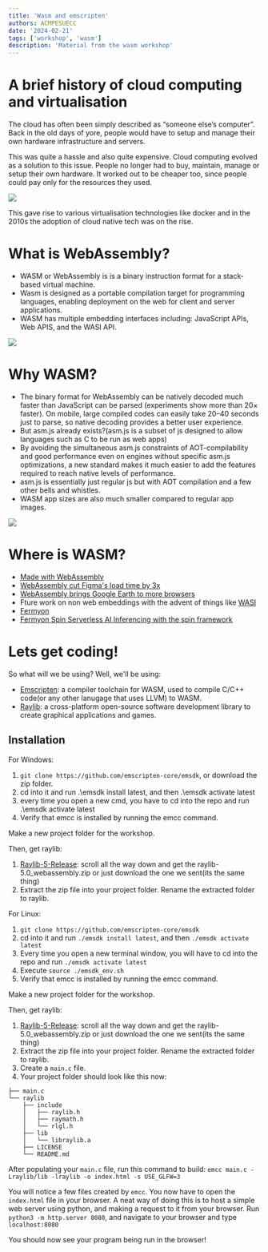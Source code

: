 ```yaml
---
title: 'Wasm and emscripten'
authors: ACMPESUECC
date: '2024-02-21'
tags: ['workshop', 'wasm']
description: 'Material from the wasm workshop'
---
```


# A brief history of cloud computing and virtualisation
The cloud has often been simply described as “someone else’s computer”.
Back in the old days of yore, people would have to setup and manage their own hardware infrastructure and servers. 

This was quite a hassle and also quite expensive.
Cloud computing evolved as a solution to this issue.
People no longer had to buy, maintain, manage or setup their own hardware.
It worked out to be cheaper too, since people could pay only for the resources they used.


![](https://raw.githubusercontent.com/sid-008/v2blog/main/static/wasm1.png)

This gave rise to various virtualisation technologies like docker and in the 2010s
the adoption of cloud native tech was on the rise.

# What is WebAssembly?
- WASM or WebAssembly is is a binary instruction format for a stack-based virtual machine.
- Wasm is designed as a portable compilation target for programming languages, enabling deployment on the web for client and server applications.
- WASM has multiple embedding interfaces including: JavaScript APIs, Web APIS, and the WASI API.

![](https://raw.githubusercontent.com/sid-008/v2blog/main/static/wasm2.png)

# Why WASM?
- The binary format for WebAssembly can be natively decoded much faster than JavaScript can be parsed (experiments show more than 20× faster). On mobile, large compiled codes can easily take 20–40 seconds just to parse, so native decoding provides a better user experience.
- But asm.js already exists?(asm.js is a subset of js designed to allow languages such as C to be run as web apps)
- By avoiding the simultaneous asm.js constraints of AOT-compilability and good performance even on engines without specific asm.js optimizations, a new standard makes it much easier to add the features required to reach native levels of performance.
- asm.js is essentially just regular js but with AOT compilation and a few other bells and whistles.
- WASM app sizes are also much smaller compared to regular app images.

![](https://raw.githubusercontent.com/sid-008/v2blog/main/static/wasm3.png)

# Where is WASM?
- [Made with WebAssembly](https://madewithwebassembly.com/)
- [WebAssembly cut Figma's load time by 3x](https://www.figma.com/blog/webassembly-cut-figmas-load-time-by-3x/)
- [WebAssembly brings Google Earth to more browsers](https://blog.chromium.org/2019/06/webassembly-brings-google-earth-to-more.html)
- Fture work on non web embeddings with the advent of things like [WASI](https://wasi.dev/)
- [Fermyon](https://www.fermyon.com/)
- [Fermyon Spin Serverless AI Inferencing with the spin framework](https://www.fermyon.com/serverless-ai)

# Lets get coding!
So what will we be using? Well, we'll be using:
- [Emscripten](https://emscripten.org/): a compiler toolchain for WASM, used to compile C/C++ code(or any other lanugage that uses LLVM) to WASM.
- [Raylib](https://www.raylib.com/): a cross-platform open-source software development library to create graphical applications and games.

## Installation
For Windows:

1. `git clone https://github.com/emscripten-core/emsdk`, or download the zip folder.
2. cd into it and run .\emsdk install latest, and then .\emsdk activate latest
3. every time you open a new cmd, you have to cd into the repo and run .\emsdk activate latest
4. Verify that emcc is installed by running the emcc command.

Make a new project folder for the workshop.

Then, get raylib:
1.  [Raylib-5-Release](https://github.com/raysan5/raylib/releases/tag/5.0): scroll all the way down and get the 
       raylib-5.0_webassembly.zip or just download the one we sent(its the same thing)
2. Extract the zip file into your project folder. Rename the extracted folder to raylib.

For Linux:
1. `git clone https://github.com/emscripten-core/emsdk`
2. cd into it and run `./emsdk install latest`, and then `./emsdk activate latest`
3. Every time you open a new terminal window, you will have to cd into the repo and run `./emsdk activate latest`
4. Execute `source ./emsdk_env.sh` 
4. Verify that emcc is installed by running the emcc command.

Make a new project folder for the workshop.

Then, get raylib:
1. [Raylib-5-Release](https://github.com/raysan5/raylib/releases/tag/5.0): scroll all the way down and get the 
       raylib-5.0_webassembly.zip or just download the one we sent(its the same thing)
2. Extract the zip file into your project folder. Rename the extracted folder to raylib.
3. Create a `main.c` file.
4. Your project folder should look like this now:
```
├── main.c
└── raylib
    ├── include
    │   ├── raylib.h
    │   ├── raymath.h
    │   └── rlgl.h
    ├── lib
    │   └── libraylib.a
    ├── LICENSE
    └── README.md
```

After populating your `main.c` file, run this command to build:
`emcc main.c -Lraylib/lib -lraylib -o index.html -s USE_GLFW=3`

You will notice a few files created by `emcc`. You now have to open the `index.html` file in your browser.
A neat way of doing this is to host a simple web server using python, and making a request to it from your browser.
Run `python3 -m http.server 8080`, and navigate to your browser and type `localhost:8080`

You should now see your program being run in the browser!
